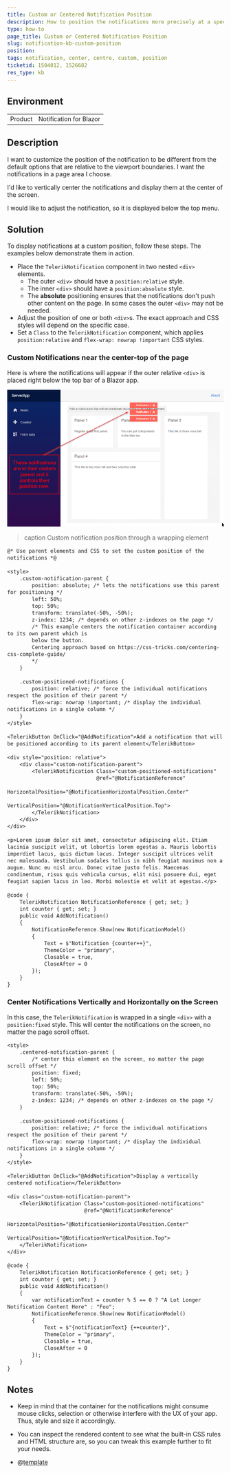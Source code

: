 ```yaml
---
title: Custom or Centered Notification Position
description: How to position the notifications more precisely at a specific custom location? How to center notifications on the screen?
type: how-to
page_title: Custom or Centered Notification Position
slug: notification-kb-custom-position
position: 
tags: notification, center, centre, custom, position
ticketid: 1504012, 1526682
res_type: kb
---
```


## Environment
<table>
	<tbody>
		<tr>
			<td>Product</td>
			<td>Notification for Blazor</td>
		</tr>
	</tbody>
</table>

## Description

I want to customize the position of the notification to be different from the default options that are relative to the viewport boundaries. I want the notifications in a page area I choose.

I'd like to vertically center the notifications and display them at the center of the screen.

I would like to adjust the notification, so it is displayed below the top menu.

## Solution

To display notifications at a custom position, follow these steps. The examples below demonstrate them in action.

* Place the `TelerikNotification` component in two nested `<div>` elements.
    * The outer `<div>` should have a `position:relative` style.
    * The inner `<div>` should have a `position:absolute` style.
    * The **absolute** positioning ensures that the notifications don't push other content on the page. In some cases the outer `<div>` may not be needed.
* Adjust the position of one or both `<div>`s. The exact approach and CSS styles will depend on the specific case.
* Set a `Class` to the `TelerikNotification` component, which applies `position:relative` and `flex-wrap: nowrap !important` CSS styles.

### Custom Notifications near the center-top of the page

Here is where the notifications will appear if the outer relative `<div>` is placed right below the top bar of a Blazor app.

![Custom positions of the notifications that respect their parent element](images/notifications-with-custom-position.png)

>caption Custom notification position through a wrapping element

````RAZOR
@* Use parent elements and CSS to set the custom position of the notifications *@

<style>
    .custom-notification-parent {
        position: absolute; /* lets the notifications use this parent for positioning */
        left: 50%;
        top: 50%;
        transform: translate(-50%, -50%);
        z-index: 1234; /* depends on other z-indexes on the page */
        /* This example centers the notification container according to its own parent which is
        below the button.
        Centering approach based on https://css-tricks.com/centering-css-complete-guide/
        */
    }

    .custom-positioned-notifications {
        position: relative; /* force the individual notifications respect the position of their parent */
        flex-wrap: nowrap !important; /* display the individual notifications in a single column */
    }
</style>

<TelerikButton OnClick="@AddNotification">Add a notification that will be positioned according to its parent element</TelerikButton>

<div style="position: relative">
    <div class="custom-notification-parent">
        <TelerikNotification Class="custom-positioned-notifications"
                             @ref="@NotificationReference"
                             HorizontalPosition="@NotificationHorizontalPosition.Center"
                             VerticalPosition="@NotificationVerticalPosition.Top">
        </TelerikNotification>
    </div>
</div>

<p>Lorem ipsum dolor sit amet, consectetur adipiscing elit. Etiam lacinia suscipit velit, ut lobortis lorem egestas a. Mauris lobortis imperdiet lacus, quis dictum lacus. Integer suscipit ultrices velit nec malesuada. Vestibulum sodales tellus in nibh feugiat maximus non a augue. Nunc eu nisl arcu. Donec vitae justo felis. Maecenas condimentum, risus quis vehicula cursus, elit nisi posuere dui, eget feugiat sapien lacus in leo. Morbi molestie et velit at egestas.</p>

@code {
    TelerikNotification NotificationReference { get; set; }
    int counter { get; set; }
    public void AddNotification()
    {
        NotificationReference.Show(new NotificationModel()
        {
            Text = $"Notification {counter++}",
            ThemeColor = "primary",
            Closable = true,
            CloseAfter = 0
        });
    }
}
````

### Center Notifications Vertically and Horizontally on the Screen

In this case, the `TelerikNotification` is wrapped in a single `<div>` with a `position:fixed` style. This will center the notifications on the screen, no matter the page scroll offset.

````RAZOR
<style>
    .centered-notification-parent {
        /* center this element on the screen, no matter the page scroll offset */
        position: fixed;
        left: 50%;
        top: 50%;
        transform: translate(-50%, -50%);
        z-index: 1234; /* depends on other z-indexes on the page */
    }

    .custom-positioned-notifications {
        position: relative; /* force the individual notifications respect the position of their parent */
        flex-wrap: nowrap !important; /* display the individual notifications in a single column */
    }
</style>

<TelerikButton OnClick="@AddNotification">Display a vertically centered notification</TelerikButton>

<div class="custom-notification-parent">
    <TelerikNotification Class="custom-positioned-notifications"
                         @ref="@NotificationReference"
                         HorizontalPosition="@NotificationHorizontalPosition.Center"
                         VerticalPosition="@NotificationVerticalPosition.Top">
    </TelerikNotification>
</div>

@code {
    TelerikNotification NotificationReference { get; set; }
    int counter { get; set; }
    public void AddNotification()
    {
        var notificationText = counter % 5 == 0 ? "A Lot Longer Notification Content Here" : "Foo";
        NotificationReference.Show(new NotificationModel()
        {
            Text = $"{notificationText} {++counter}",
            ThemeColor = "primary",
            Closable = true,
            CloseAfter = 0
        });
    }
}
````

## Notes

* Keep in mind that the container for the notifications might consume mouse clicks, selection or otherwise interfere with the UX of your app. Thus, style and size it accordingly.

* You can inspect the rendered content to see what the built-in CSS rules and HTML structure are, so you can tweak this example further to fit your needs.

* @[template](/_contentTemplates/notification/templates.md#one-instance-per-app-link)
